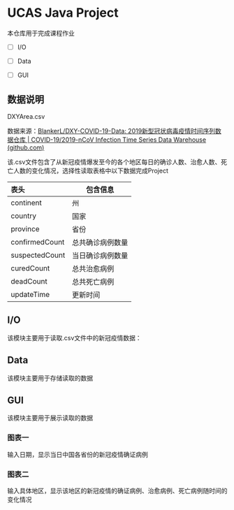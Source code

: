 # UCAS Java Project

本仓库用于完成课程作业

- [ ] I/O
- [ ] Data
- [ ] GUI



## 数据说明

DXYArea.csv

数据来源：[BlankerL/DXY-COVID-19-Data: 2019新型冠状病毒疫情时间序列数据仓库 | COVID-19/2019-nCoV Infection Time Series Data Warehouse (github.com)](https://github.com/BlankerL/DXY-COVID-19-Data)

该.csv文件包含了从新冠疫情爆发至今的各个地区每日的确诊人数、治愈人数、死亡人数的变化情况，选择性读取表格中以下数据完成Project

| 表头           | 包含信息         |
| :------------- | ---------------- |
| continent      | 州               |
| country        | 国家             |
| province       | 省份             |
| confirmedCount | 总共确诊病例数量 |
| suspectedCount | 当日确诊病例数量 |
| curedCount     | 总共治愈病例     |
| deadCount      | 总共死亡病例     |
| updateTime     | 更新时间         |



## I/O

该模块主要用于读取.csv文件中的新冠疫情数据：





## Data

该模块主要用于存储读取的数据





## GUI

该模块主要用于展示读取的数据



### 图表一

输入日期，显示当日中国各省份的新冠疫情确证病例



### 图表二

输入具体地区，显示该地区的新冠疫情的确证病例、治愈病例、死亡病例随时间的变化情况